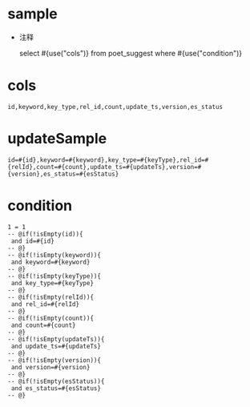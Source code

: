 
sample
===
* 注释

	select #{use("cols")} from poet_suggest  where  #{use("condition")}

cols
===
	id,keyword,key_type,rel_id,count,update_ts,version,es_status

updateSample
===
	
	id=#{id},keyword=#{keyword},key_type=#{keyType},rel_id=#{relId},count=#{count},update_ts=#{updateTs},version=#{version},es_status=#{esStatus}

condition
===

	1 = 1  
	-- @if(!isEmpty(id)){
	 and id=#{id}
	-- @}
	-- @if(!isEmpty(keyword)){
	 and keyword=#{keyword}
	-- @}
	-- @if(!isEmpty(keyType)){
	 and key_type=#{keyType}
	-- @}
	-- @if(!isEmpty(relId)){
	 and rel_id=#{relId}
	-- @}
	-- @if(!isEmpty(count)){
	 and count=#{count}
	-- @}
	-- @if(!isEmpty(updateTs)){
	 and update_ts=#{updateTs}
	-- @}
	-- @if(!isEmpty(version)){
	 and version=#{version}
	-- @}
	-- @if(!isEmpty(esStatus)){
	 and es_status=#{esStatus}
	-- @}
	
	